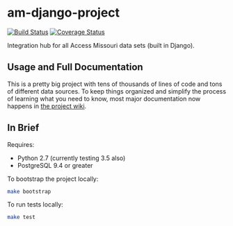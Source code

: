 am-django-project
=================

[![Build Status](https://travis-ci.org/access-missouri/am-django-project.svg?branch=master)](https://travis-ci.org/access-missouri/am-django-project)
[![Coverage Status](https://coveralls.io/repos/github/access-missouri/am-django-project/badge.svg?branch=master)](https://coveralls.io/github/access-missouri/am-django-project?branch=master)

Integration hub for all Access Missouri data sets (built in Django).

## Usage and Full Documentation
This is a pretty big project with tens of thousands of lines of code and tons of different data sources. To keep things organized and simplify the process of learning what you need to know, most major documentation now happens in [the project wiki](https://github.com/access-missouri/am-django-project/wiki).

## In Brief

Requires:

* Python 2.7 (currently testing 3.5 also)
* PostgreSQL 9.4 or greater

To bootstrap the project locally:
```bash
make bootstrap
```

To run tests locally:
```bash
make test
```

